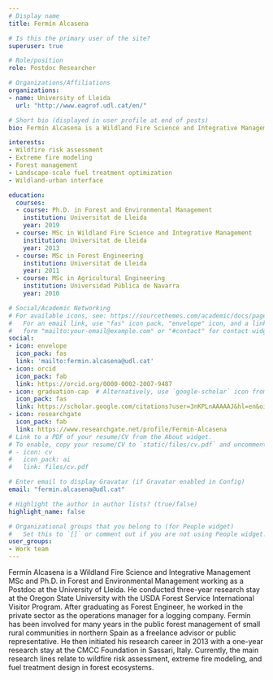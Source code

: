 ```yaml
---
# Display name
title: Fermín Alcasena

# Is this the primary user of the site?
superuser: true

# Role/position
role: Postdoc Researcher

# Organizations/Affiliations
organizations:
- name: University of Lleida
  url: "http://www.eagrof.udl.cat/en/"

# Short bio (displayed in user profile at end of posts)
bio: Fermín Alcasena is a Wildland Fire Science and Integrative Management MSc and Ph.D. in Forest and Environmental Management working as a Postdoc at the University of Lleida. He conducted three-year research stay at the Oregon State University with the USDA Forest Service International Visitor Program. After graduating as Forest Engineer, he worked in the private sector as the operations manager for a logging company. Fermín has been involved for many years in the public forest management of small rural communities in northern Spain as a freelance advisor or public representative. He then initiated his research career in 2013 with a one-year research stay at the CMCC Foundation in Sassari, Italy. Currently, the main research lines relate to wildfire risk assessment, extreme fire modeling, and fuel treatment design in forest ecosystems.

interests:
- Wildfire risk assessment
- Extreme fire modeling
- Forest management
- Landscape-scale fuel treatment optimization
- Wildland-urban interface

education:
  courses:
  - course: Ph.D. in Forest and Environmental Management
    institution: Universitat de Lleida
    year: 2019
  - course: MSc in Wildland Fire Science and Integrative Management
    institution: Universitat de Lleida
    year: 2013
  - course: MSc in Forest Engineering
    institution: Universitat de Lleida
    year: 2011
  - course: MSc in Agricultural Engineering
    institution: Universidad Pública de Navarra
    year: 2010

# Social/Academic Networking
# For available icons, see: https://sourcethemes.com/academic/docs/page-builder/#icons
#   For an email link, use "fas" icon pack, "envelope" icon, and a link in the
#   form "mailto:your-email@example.com" or "#contact" for contact widget.
social:
- icon: envelope
  icon_pack: fas
  link: 'mailto:fermin.alcasena@udl.cat'
- icon: orcid
  icon_pack: fab
  link: https://orcid.org/0000-0002-2007-9487 
- icon: graduation-cap  # Alternatively, use `google-scholar` icon from `ai` icon pack
  icon_pack: fas
  link: https://scholar.google.com/citations?user=3nKPLnAAAAAJ&hl=en&oi=ao
- icon: researchgate
  icon_pack: fab
  link: https://www.researchgate.net/profile/Fermin-Alcasena
# Link to a PDF of your resume/CV from the About widget.
# To enable, copy your resume/CV to `static/files/cv.pdf` and uncomment the lines below.
# - icon: cv
#   icon_pack: ai
#   link: files/cv.pdf

# Enter email to display Gravatar (if Gravatar enabled in Config)
email: "fermin.alcasena@udl.cat"

# Highlight the author in author lists? (true/false)
highlight_name: false

# Organizational groups that you belong to (for People widget)
#   Set this to `[]` or comment out if you are not using People widget.
user_groups:
- Work team
---
```


Fermín Alcasena is a Wildland Fire Science and Integrative Management MSc and Ph.D. in Forest and Environmental Management working as a Postdoc at the University of Lleida. He conducted three-year research stay at the Oregon State University with the USDA Forest Service International Visitor Program. After graduating as Forest Engineer, he worked in the private sector as the operations manager for a logging company. Fermín has been involved for many years in the public forest management of small rural communities in northern Spain as a freelance advisor or public representative. He then initiated his research career in 2013 with a one-year research stay at the CMCC Foundation in Sassari, Italy. Currently, the main research lines relate to wildfire risk assessment, extreme fire modeling, and fuel treatment design in forest ecosystems.

